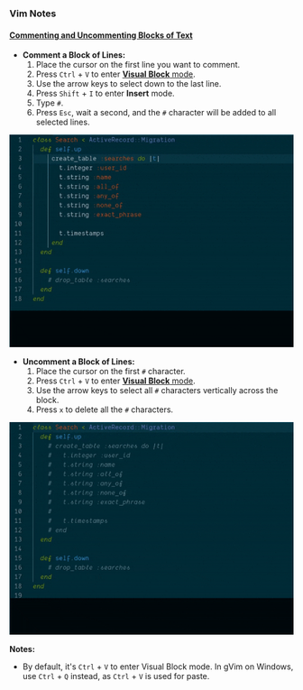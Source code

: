 ### Vim Notes

#### [Commenting and Uncommenting Blocks of Text](https://stackoverflow.com/questions/1676632/whats-a-quick-way-to-comment-uncomment-lines-in-vim)

- **Comment a Block of Lines:**
    1. Place the cursor on the first line you want to comment.
    2. Press `Ctrl` + `V` to enter [**Visual Block** mode](https://vim.fandom.com/wiki/Visual_block_mode).
    3. Use the arrow keys to select down to the last line.
    4. Press `Shift` + `I` to enter **Insert** mode.
    5. Type `#`.
    6. Press `Esc`, wait a second, and the `#` character will be added to all selected lines.

![lu6aU.gif](assets/lu6aU.gif)

- **Uncomment a Block of Lines:**
    1. Place the cursor on the first `#` character.
    2. Press `Ctrl` + `V` to enter [**Visual Block** mode](https://vim.fandom.com/wiki/Visual_block_mode).
    3. Use the arrow keys to select all `#` characters vertically across the block.
    4. Press `x` to delete all the `#` characters.

![2Y7eH.gif](assets/2Y7eH.gif)

**Notes:**

- By default, it's `Ctrl` + `V` to enter Visual Block mode. In gVim on Windows, use `Ctrl` + `Q` instead,
  as `Ctrl` + `V` is used for paste.